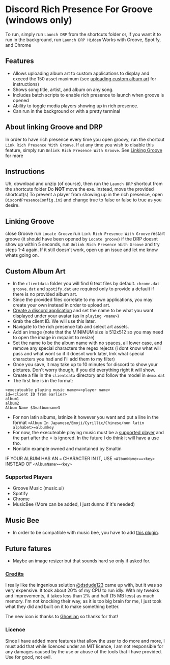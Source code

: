 # Discord Rich Presence For Groove (windows only)
To run, simply run `Launch DRP` from the shortcuts folder or, if you want it to run in the background, run `Launch DRP Hidden`
Works with Groove, Spotify, and Chrome

## Features
* Allows uploading album art to custom applications to display and exceed the 150 asset maximum (see [uploading custom album art](https://github.com/jojo2357/Music-Discord-Presence#custom-album-art) for instructions) 
* Shows song title, artist, and album on any song.
* Includes batch scripts to enable rich presence to launch when groove is opened
* Ability to toggle media players showing up in rich presence.
* Can run in the background or with a pretty terminal

## About linking Groove and DRP
In order to have rich presence every time you open groovy, run the shortcut `Link Rich Presence With Groove`. If at any time you wish to disable this feature, simply run `Unlink Rich Presence With Groove`. See [Linking Groove](https://github.com/jojo2357/Music-Discord-Presence#linking-groove) for more 

## Instructions
Uh, download and unzip (of course), then run the `Launch DRP` shortcut from the shortcuts folder
Do **NOT** move the exe. Instead, move the provided shortcut(s)
To prevent a player from showing up in the rich presence, open `DiscordPresenceConfig.ini` and change true to false or false to true as you desire.

## Linking Groove 
close Groove
run `Locate Groove`
run `Link Rich Presence With Groove`
restart groove (it should have been opened by `Locate groove`)
if the DRP doesnt show up within 5 seconds, run `Unlink Rich Presence With Groove` and try steps 1-4 again.
If it still doesn't work, open up an issue and let me know whats going on.

## Custom Album Art
* In the `clientdata` folder you will find 6 text files by default. `chrome.dat` `groove.dat` and `spotify.dat` are required only to provide a default if there is no provided album art.
* Since the provided files correlate to my own applications, you may create your own instead in order to upload art.
* [Create a discord application](https://discord.com/developers/applications) and set the name to be what you want displayed under your avatar (as in `playing <name>`)
* Grab the client ID. We will use this later.
* Navigate to the rich presence tab and select art assets.
* Add an image (note that the MINIMUM size is 512x512 so you may need to open the image in mspaint to resize)
* Set the name to be the album name with no spaces, all lower case, and remove any special characters the regex rejects (i dont know what will pass and what wont so if it doesnt work later, lmk what special characters you had and I'll add them to my filter)
* Once you save, it may take up to 10 minutes for discord to show your pictures. Don't worry though, if you did everything right it will show.
* Create a file in the `clientdata` directory and follow the model in `demo.dat`
* The first line is in the format:
```
<executeable playing music name>=<player name>
id=<client ID from earlier>
album1
album2
Album Name $3=albumname3
```
* For non latin albums, latinize it however you want and put a line in the format `<Album In Japanese/Emoji/Cyrillic/Chinese/non latin alphabet>=albumkey`
* For now, the executeable playing music must be a [supported player](https://github.com/jojo2357/Music-Discord-Presence#supported-players) and the part after the = is ignored. In the future I do think it will have a use tho.
* Nonlatin example owned and maintained by Smaltin

IF YOUR ALBUM HAS AN `=` CHARACTER IN IT, USE `<AlbumName>==<key>` INSTEAD OF `<AlbumName>=<key>`

### Supported Players
- Groove Music (music.ui)
- Spotify
- Chrome
- MusicBee
(More can be added, I just dunno if it's needed)

## Music Bee
- In order to be compatible with music bee, you have to add [this plugin](https://getmusicbee.com/forum/index.php?topic=21240.0).

## Future fatures
* Maybe an image resizer but that sounds hard so only if asked for.

### [Credits](https://github.com/dsdude123/GroovyRP)
I really like the ingenious solution [@dsdude123](https://github.com/dsdude123) came up with, but it was so very expensive. It took about 20% of my CPU to run idly. With my tweaks and improvements, it takes less than 2% and half (15 MB less) as much memory. I'm not knocking their way, as it is too big brain for me, I just took what they did and built on it to make something better.

The new icon is thanks to [Ghoelian](https://github.com/Ghoelian) so thanks for that!

### Licence
Since I have added more features that allow the user to do more and more, I must add that while licenced under an MIT licence, I am not responsible for any damages caused by the use or abuse of the tools that I have provided. Use for good, not evil.
